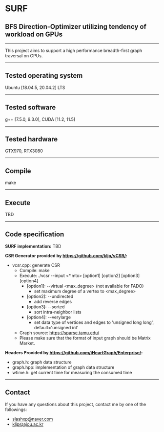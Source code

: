 # SURF
## BFS Direction-Optimizer utilizing tendency of workload on GPUs
---
This project aims to support a high performance breadth-first graph traversal on GPUs.

---
Tested operating system
-----
Ubuntu \[18.04.5, 20.04.2\] LTS

---
Tested software
-----
g++ \[7.5.0, 9.3.0\], CUDA \[11.2, 11.5\]

---
Tested hardware
-----
GTX970, RTX3080

---
Compile
-----
make

---
Execute
-----
TBD

---
Code specification
-----
__SURF implementation:__
TBD

__CSR Generator provided by https://github.com/kljp/vCSR/:__
- vcsr.cpp: generate CSR
    - Compile: make
    - Execute: ./vcsr --input \<\*.mtx\> \[option1\] \[option2\] \[option3\] \[option4\]
      - \[option1\]: --virtual \<max\_degree\> \(not available for FADO\)
        - set maximum degree of a vertex to \<max\_degree\>
      - \[option2\]: --undirected
        - add reverse edges
      - \[option3\]: --sorted
        - sort intra-neighbor lists
      - \[option4\]: --verylarge
        - set data type of vertices and edges to 'unsigned long long', default='unsigned int'
    - Graph source: https://sparse.tamu.edu/
    - Please make sure that the format of input graph should be Matrix Market.

__Headers Provided by https://github.com/iHeartGraph/Enterprise/:__
- graph.h: graph data structure
- graph.hpp: implementation of graph data structure
- wtime.h: get current time for measuring the consumed time
---
Contact
-----
If you have any questions about this project, contact me by one of the followings:
- slashxp@naver.com
- kljp@ajou.ac.kr